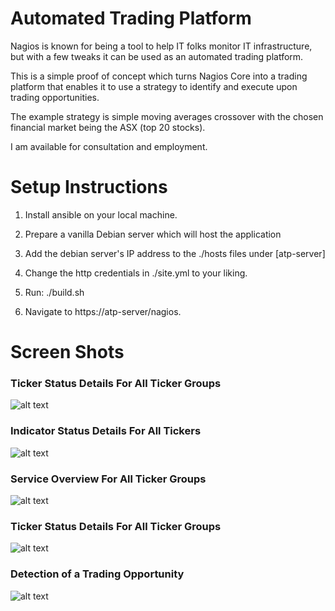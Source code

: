 # Automated Trading Platform

Nagios is known for being a tool to help IT folks monitor IT infrastructure, but with a few tweaks it can be used as an automated trading platform.

This is a simple proof of concept which turns Nagios Core into a trading platform that enables it to use a strategy to identify and execute upon trading opportunities.

The example strategy is simple moving averages crossover with the chosen financial market being the ASX (top 20 stocks).

I am available for consultation and employment. 

# Setup Instructions

1. Install ansible on your local machine.

2. Prepare a vanilla Debian server which will host the application

3. Add the debian server's IP address to the ./hosts files under [atp-server]

4. Change the http credentials in ./site.yml to your liking.

5. Run: ./build.sh

6. Navigate to https://atp-server/nagios.

# Screen Shots

### Ticker Status Details For All Ticker Groups

![alt text](https://github.com/[username]/[reponame]/blob/[branch]/image.jpg?raw=true)

### Indicator Status Details For All Tickers

![alt text](https://github.com/[username]/[reponame]/blob/[branch]/image.jpg?raw=true)

### Service Overview For All Ticker Groups

![alt text](https://github.com/[username]/[reponame]/blob/[branch]/image.jpg?raw=true)

### Ticker Status Details For All Ticker Groups

![alt text](https://github.com/[username]/[reponame]/blob/[branch]/image.jpg?raw=true)

### Detection of a Trading Opportunity 

![alt text](https://github.com/[username]/[reponame]/blob/[branch]/image.jpg?raw=true)
